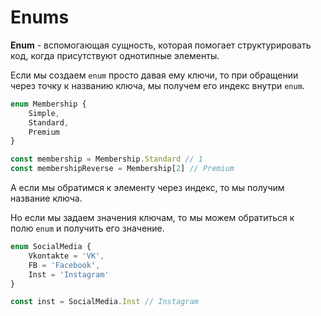# Enums

**Enum** - вспомогающая сущность, которая помогает структурировать код, когда присутствуют однотипные элементы.

Если мы создаем `enum` просто давая ему ключи, то при обращении через точку к названию ключа, мы получем его индекс внутри `enum`.

```ts
enum Membership {
	Simple,
	Standard,
	Premium
}

const membership = Membership.Standard // 1
const membershipReverse = Membership[2] // Premium
```

А если мы обратимся к элементу через индекс, то мы получим название ключа.

Но если мы задаем значения ключам, то мы можем обратиться к полю `enum` и получить его значение.

```ts
enum SocialMedia {
	Vkontakte = 'VK',
	FB = 'Facebook',
	Inst = 'Instagram'
}

const inst = SocialMedia.Inst // Instagram
```